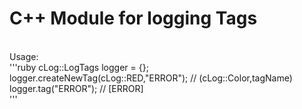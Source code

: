 <h1>C++ Module for logging Tags</h1> <br>
Usage: <br>
'''ruby
cLog::LogTags logger = {}; <br>
logger.createNewTag(cLog::RED,"ERROR"); // (cLog::Color,tagName) <br>
logger.tag("ERROR"); // [ERROR] <br>
'''
